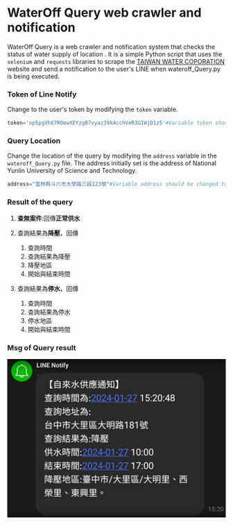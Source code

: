# WaterOff Query web crawler and notification

WaterOff Query is a web crawler and notification system that checks the status of water supply of location . It is a simple Python script that uses the `selenium` and `requests` libraries to scrape the [TAIWAN WATER COPORATION](https://wateroffmap.water.gov.tw/wateroffmap/map/search) website and send a notification to the user's LINE when wateroff_Query.py is being executed.

### Token of Line Notify
Change to the user's token by modifying the `token` variable.
```python
token='op5pgVh67ROewXEYzgB7vyaz39k4cchVeR3G1WjD1z5'#Variable token should be changed to the user's token.
```

### Query Location
Change the location of the query by modifying the `address` variable in the `wateroff_Query.py` file. The address initially set is the address of National Yunlin University of Science and Technology.
```python
address="雲林縣斗六市大學路三段123號"#Variable address should be changed to the user's address by modifying the `token` variable.
```

### Result of the query
1. **查無案件**:回傳**正常供水**  
  
2. 查詢結果為**降壓**，回傳
    1. 查詢時間
    2. 查詢結果為降壓
    3. 降壓地區
    4. 開始與結束時間

3. 查詢結果為**停水**，回傳
    1. 查詢時間
    2. 查詢結果為停水
    3. 停水地區
    4. 開始與結束時間

### Msg of Query result
![Error occur about the picture.](https://github.com/youron1115/Code-repo/blob/main/%E8%87%AA%E4%BE%86%E6%B0%B4%E4%BE%9B%E6%87%89%E9%80%9A%E7%9F%A5/Line%20notification.png?raw=true "Picture about the notification of LINE")